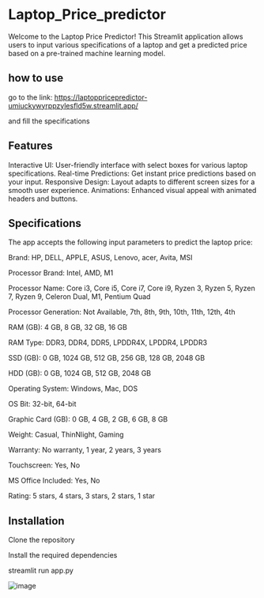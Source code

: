 # Laptop_Price_predictor
Welcome to the Laptop Price Predictor! This Streamlit application allows users to input various specifications of a laptop and get a predicted price based on a pre-trained machine learning model.
## how to use
go to the link: https://laptoppricepredictor-umiuckywyrppzylesfld5w.streamlit.app/

and fill the specifications 

## Features
Interactive UI: User-friendly interface with select boxes for various laptop specifications.
Real-time Predictions: Get instant price predictions based on your input.
Responsive Design: Layout adapts to different screen sizes for a smooth user experience.
Animations: Enhanced visual appeal with animated headers and buttons.
## Specifications
The app accepts the following input parameters to predict the laptop price:

Brand: HP, DELL, APPLE, ASUS, Lenovo, acer, Avita, MSI

Processor Brand: Intel, AMD, M1

Processor Name: Core i3, Core i5, Core i7, Core i9, Ryzen 3, Ryzen 5, Ryzen 7, Ryzen 9, Celeron Dual, M1, Pentium Quad

Processor Generation: Not Available, 7th, 8th, 9th, 10th, 11th, 12th, 4th

RAM (GB): 4 GB, 8 GB, 32 GB, 16 GB

RAM Type: DDR3, DDR4, DDR5, LPDDR4X, LPDDR4, LPDDR3

SSD (GB): 0 GB, 1024 GB, 512 GB, 256 GB, 128 GB, 2048 GB

HDD (GB): 0 GB, 1024 GB, 512 GB, 2048 GB

Operating System: Windows, Mac, DOS

OS Bit: 32-bit, 64-bit

Graphic Card (GB): 0 GB, 4 GB, 2 GB, 6 GB, 8 GB

Weight: Casual, ThinNlight, Gaming

Warranty: No warranty, 1 year, 2 years, 3 years

Touchscreen: Yes, No

MS Office Included: Yes, No

Rating: 5 stars, 4 stars, 3 stars, 2 stars, 1 star


## Installation

Clone the repository

Install the required dependencies

streamlit run app.py



![image](https://github.com/debnarayankundu/Laptop_Price_predictor/assets/159264658/c63efa0d-f153-4433-bfae-f47ca6e4406e)




